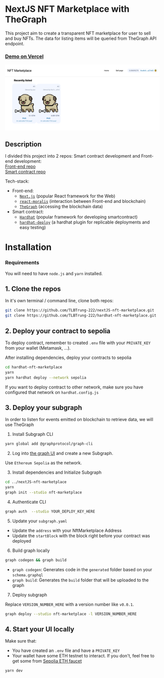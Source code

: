 # NextJS NFT Marketplace with TheGraph

This project aim to create a transparent NFT marketplace for user to sell and buy NFTs. The data for listing items will be queried from TheGraph API endpoint.

### [Demo on Vercel](https://nft-marketplace-fawn-two.vercel.app/sell-nft)

![](demo.png)

## Description

I divided this project into 2 repos: Smart contract development and Front-end development:  
[Front-end repo](https://github.com/TLBTrung-222/hardhat-nft-marketplace.git)  
[Smart contract repo](https://github.com/TLBTrung-222/hardhat-nft-marketplace.git)

Tech-stack:

-   Front-end:
    -   [`Next.js`](https://nextjs.org/) (popular React framework for the Web)
    -   [`react-moralis`](https://github.com/MoralisWeb3/react-moralis) (interaction between Front-end and blockchain)
    -   [`TheGraph`](https://thegraph.com/) (accessing the blockchain data)
-   Smart contract:
    -   [`Hardhat`](https://hardhat.org/) (popular framework for developing smartcontract)
    -   [`hardhat-deploy`](https://github.com/wighawag/hardhat-deploy) (a hardhat plugin for replicable deployments and easy testing)

# Installation

### Requirements

You will need to have `node.js` and `yarn` installed.

## 1. Clone the repos

In it's own terminal / command line, clone both repos:

```bash
git clone https://github.com/TLBTrung-222/nextJS-nft-marketplace.git
git clone https://github.com/TLBTrung-222/hardhat-nft-marketplace.git
```

## 2. Deploy your contract to sepolia

To deploy contract, remember to created `.env` file with your `PRIVATE_KEY` from your wallet (Metamask, ...).

After installing dependencies, deploy your contracts to sepolia

```bash
cd hardhat-nft-marketplace
yarn
yarn hardhat deploy --network sepolia
```

If you want to deploy contract to other network, make sure you have configured that network on `hardhat.config.js`

## 3. Deploy your subgraph

In order to listen for events emitted on blockchain to retrieve data, we will use TheGraph

1. Install Subgraph CLI

```bash
yarn global add @graphprotocol/graph-cli
```

2. Log into [the graph UI](https://thegraph.com/studio/subgraph) and create a new Subgraph.

Use `Ethereum Sepolia` as the network.

3. Install dependencies and Initialize Subgraph

```bash
cd ../nextJS-nft-marketplace
yarn
graph init --studio nft-marketplace
```

4. Authenticate CLI

```bash
graph auth  --studio YOUR_DEPLOY_KEY_HERE
```

5. Update your `subgraph.yaml`

-   Update the `address` with your NftMarketplace Address
-   Update the `startBlock` with the block right before your contract was deployed

6. Build graph locally

```bash
graph codegen && graph build
```

-   `graph codegen`: Generates code in the `generated` folder based on your `schema.graphql`
-   `graph build`: Generates the `build` folder that will be uploaded to the graph

7. Deploy subgraph

Replace `VERSION_NUMBER_HERE` with a version number like `v0.0.1`.

```bash
graph deploy --studio nft-marketplace -l VERSION_NUMBER_HERE
```

## 4. Start your UI locally

Make sure that:

-   You have created an `.env` file and have a `PRIVATE_KEY`
-   Your wallet have some ETH testnet to interact. If you don't, feel free to get some from [Sepolia ETH faucet](https://sepoliafaucet.com/)

```bash
yarn dev
```
